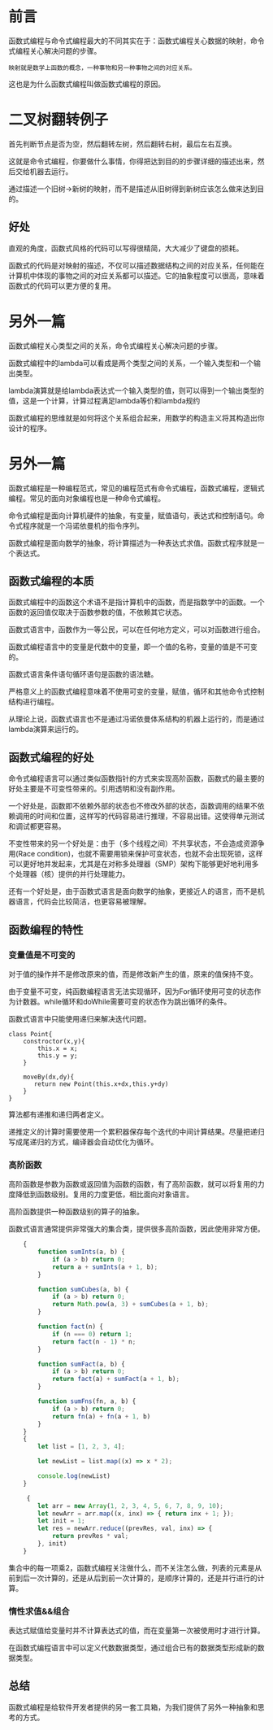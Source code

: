 # 前言

函数式编程与命令式编程最大的不同其实在于：函数式编程关心数据的映射，命令式编程关心解决问题的步骤。

    映射就是数学上函数的概念，一种事物和另一种事物之间的对应关系。

这也是为什么函数式编程叫做函数式编程的原因。

# 二叉树翻转例子

首先判断节点是否为空，然后翻转左树，然后翻转右树，最后左右互换。

这就是命令式编程，你要做什么事情，你得把达到目的的步骤详细的描述出来，然后交给机器去运行。

通过描述一个旧树->新树的映射，而不是描述从旧树得到新树应该怎么做来达到目的。

## 好处

直观的角度，函数式风格的代码可以写得很精简，大大减少了键盘的损耗。

函数式的代码是对映射的描述，不仅可以描述数据结构之间的对应关系，任何能在计算机中体现的事物之间的对应关系都可以描述。它的抽象程度可以很高，意味着函数式的代码可以更方便的复用。

# 另外一篇

函数式编程关心类型之间的关系，命令式编程关心解决问题的步骤。

函数式编程中的lambda可以看成是两个类型之间的关系，一个输入类型和一个输出类型。

lambda演算就是给lambda表达式一个输入类型的值，则可以得到一个输出类型的值，这是一个计算，计算过程满足lambda等价和lambda规约

函数式编程的思维就是如何将这个关系组合起来，用数学的构造主义将其构造出你设计的程序。

# 另外一篇

函数式编程是一种编程范式，常见的编程范式有命令式编程，函数式编程，逻辑式编程。常见的面向对象编程也是一种命令式编程。

命令式编程是面向计算机硬件的抽象，有变量，赋值语句，表达式和控制语句。命令式程序就是一个冯诺依曼机的指令序列。

函数式编程是面向数学的抽象，将计算描述为一种表达式求值。函数式程序就是一个表达式。

## 函数式编程的本质

函数式编程中的函数这个术语不是指计算机中的函数，而是指数学中的函数。一个函数的返回值仅取决于函数参数的值，不依赖其它状态。

函数式语言中，函数作为一等公民，可以在任何地方定义，可以对函数进行组合。

函数式编程语言中的变量是代数中的变量，即一个值的名称，变量的值是不可变的。

函数式语言条件语句循环语句是函数的语法糖。

严格意义上的函数式编程意味着不使用可变的变量，赋值，循环和其他命令式控制结构进行编程。

从理论上说，函数式语言也不是通过冯诺依曼体系结构的机器上运行的，而是通过lambda演算来运行的。

## 函数式编程的好处

命令式编程语言可以通过类似函数指针的方式来实现高阶函数，函数式的最主要的好处主要是不可变性带来的。引用透明和没有副作用。

一个好处是，函数即不依赖外部的状态也不修改外部的状态，函数调用的结果不依赖调用的时间和位置，这样写的代码容易进行推理，不容易出错。这使得单元测试和调试都更容易。

不变性带来的另一个好处是：由于（多个线程之间）不共享状态，不会造成资源争用(Race condition)，也就不需要用锁来保护可变状态，也就不会出现死锁，这样可以更好地并发起来，尤其是在对称多处理器（SMP）架构下能够更好地利用多个处理器（核）提供的并行处理能力。

还有一个好处是，由于函数式语言是面向数学的抽象，更接近人的语言，而不是机器语言，代码会比较简洁，也更容易被理解。

## 函数编程的特性

### 变量值是不可变的

对于值的操作并不是修改原来的值，而是修改新产生的值，原来的值保持不变。

由于变量不可变，纯函数编程语言无法实现循环，因为For循环使用可变的状态作为计数器。while循环和doWhile需要可变的状态作为跳出循环的条件。

函数式语言中只能使用递归来解决迭代问题。

```class
class Point{
    constroctor(x,y){
        this.x = x;
        this.y = y;
    }

    moveBy(dx,dy){
       return new Point(this.x+dx,this.y+dy)
    }
}
```

算法都有递推和递归两者定义。

递推定义的计算时需要使用一个累积器保存每个迭代的中间计算结果。尽量把递归写成尾递归的方式，编译器会自动优化为循环。

### 高阶函数

高阶函数是参数为函数或返回值为函数的函数，有了高阶函数，就可以将复用的力度降低到函数级别。复用的力度更低，相比面向对象语言。

高阶函数提供一种函数级别的算子的抽象。

函数式语言通常提供非常强大的集合类，提供很多高阶函数，因此使用非常方便。

```js
    {
        function sumInts(a, b) {
            if (a > b) return 0;
            return a + sumInts(a + 1, b);
        }

        function sumCubes(a, b) {
            if (a > b) return 0;
            return Math.pow(a, 3) + sumCubes(a + 1, b);
        }

        function fact(n) {
            if (n === 0) return 1;
            return fact(n - 1) * n;
        }

        function sumFact(a, b) {
            if (a > b) return 0;
            return fact(a) + sumFact(a + 1, b);
        }

        function sumFns(fn, a, b) {
            if (a > b) return 0;
            return fn(a) + fn(a + 1, b)
        }
    }
    {
        let list = [1, 2, 3, 4];

        let newList = list.map((x) => x * 2);

        console.log(newList)
    }

     {
        let arr = new Array(1, 2, 3, 4, 5, 6, 7, 8, 9, 10);
        let newArr = arr.map((x, inx) => { return inx + 1; });
        let init = 1;
        let res = newArr.reduce((prevRes, val, inx) => {
            return prevRes * val;
        }, init)
    }
```

集合中的每一项乘2，函数式编程关注做什么，而不关注怎么做，列表的元素是从前到后一次计算的，还是从后到前一次计算的，是顺序计算的，还是并行进行的计算。

### 惰性求值&&组合

表达式赋值给变量时并不计算表达式的值，而在变量第一次被使用时才进行计算。

在函数式编程语言中可以定义代数数据类型，通过组合已有的数据类型形成新的数据类型。

## 总结

函数式编程是给软件开发者提供的另一套工具箱，为我们提供了另外一种抽象和思考的方式。






